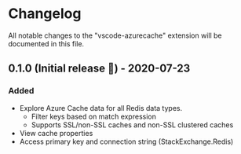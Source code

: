 # Changelog

All notable changes to the "vscode-azurecache" extension will be documented in
this file.

## 0.1.0 (Initial release 🎉) - 2020-07-23

### Added

-   Explore Azure Cache data for all Redis data types.
    -   Filter keys based on match expression
    -   Supports SSL/non-SSL caches and non-SSL clustered caches
-   View cache properties
-   Access primary key and connection string (StackExchange.Redis)
